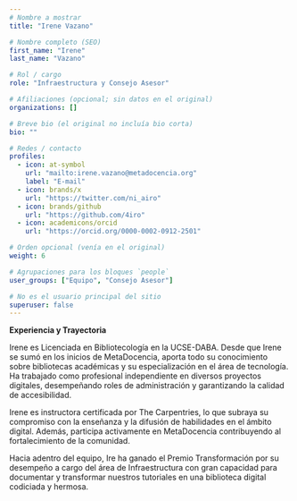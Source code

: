 ```yaml
---
# Nombre a mostrar
title: "Irene Vazano"

# Nombre completo (SEO)
first_name: "Irene"
last_name: "Vazano"

# Rol / cargo
role: "Infraestructura y Consejo Asesor"

# Afiliaciones (opcional; sin datos en el original)
organizations: []

# Breve bio (el original no incluía bio corta)
bio: ""

# Redes / contacto
profiles:
  - icon: at-symbol
    url: "mailto:irene.vazano@metadocencia.org"
    label: "E-mail"
  - icon: brands/x
    url: "https://twitter.com/ni_airo"
  - icon: brands/github
    url: "https://github.com/4iro"
  - icon: academicons/orcid
    url: "https://orcid.org/0000-0002-0912-2501"

# Orden opcional (venía en el original)
weight: 6

# Agrupaciones para los bloques `people`
user_groups: ["Equipo", "Consejo Asesor"]

# No es el usuario principal del sitio
superuser: false
---
```

**Experiencia y Trayectoria**

Irene es Licenciada en  Bibliotecología en la UCSE-DABA. Desde que Irene se sumó en los inicios de MetaDocencia, aporta todo su conocimiento sobre bibliotecas académicas y su especialización en el área de tecnología.
Ha trabajado como profesional independiente en diversos proyectos digitales, desempeñando roles de administración y garantizando la calidad de accesibilidad. 

Irene es instructora certificada por The Carpentries, lo que subraya su compromiso con la enseñanza y la difusión de habilidades en el ámbito digital. Además, participa activamente en MetaDocencia contribuyendo al fortalecimiento de la comunidad.

Hacia adentro del equipo, Ire ha ganado el Premio Transformación por su desempeño a cargo del área de Infraestructura con gran capacidad para documentar y transformar nuestros tutoriales en una biblioteca digital codiciada y hermosa.
